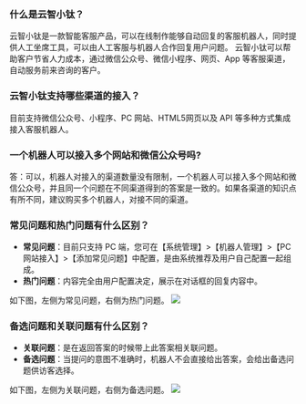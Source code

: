 ### 什么是云智小钛？

云智小钛是一款智能客服产品，可以在线制作能够自动回复的客服机器人，同时提供人工坐席工具，可以由人工客服与机器人合作回复用户问题。
云智小钛可以帮助客户节省人力成本，通过微信公众号、微信小程序、网页、App 等客服渠道，自动服务前来咨询的客户。

### 云智小钛支持哪些渠道的接入？

目前支持微信公众号、小程序、PC 网站、HTML5网页以及 API 等多种方式集成接入客服机器人。

### 一个机器人可以接入多个网站和微信公众号吗?

答：可以，机器人对接入的渠道数量没有限制，一个机器人可以接入多个网站和微信公众号，并且同一个问题在不同渠道得到的答案是一致的。如果各渠道的知识点有所不同，建议购买多个机器人，对接不同的渠道。

### 常见问题和热门问题有什么区别？

- **常见问题**：目前只支持 PC 端，您可在【系统管理】>【机器人管理】>【PC 网站接入】>【添加常见问题】中配置，是由系统推荐及用户自己配置一起组成。
- **热门问题**：内容完全由用户配置决定，展示在对话框的回复内容中。

如下图，左侧为常见问题，右侧为热门问题。
![](https://main.qcloudimg.com/raw/1c5c0412d6165fa853504f4e667f2a2f.png)

### 备选问题和关联问题有什么区别？

- **关联问题**：是在返回答案的时候带上此答案相关联问题。
- **备选问题**：当提问的意图不准确时，机器人不会直接给出答案，会给出备选问题供访客选择。

如下图，左侧为关联问题，右侧为备选问题。
![](https://main.qcloudimg.com/raw/6b54e2f031df1c6b3b0a4b517ad74639.png)
